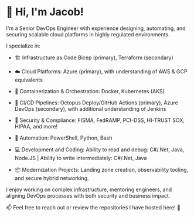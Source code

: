 # 👋 Hi, I'm Jacob!

I'm a Senior DevOps Engineer with experience designing, automating, and securing scalable cloud platforms in highly regulated environments. 

I specialize in:

- 🏗️ Infrastructure as Code Bicep (primary), Terraform (secondary)

- ☁️ Cloud Platforms: Azure (primary), with understanding of AWS & GCP equivalents

- 🐳 Containerization & Orchestration: Docker, Kubernetes (AKS)

- 🔁 CI/CD Pipelines:  Octopus Deploy/GitHub Actions (primary), Azure DevOps (secondary), with additional understanding of Jenkins

- 🔐 Security & Compliance: FISMA, FedRAMP, PCI-DSS, HI-TRUST SOX, HIPAA, and more!

- 🧰 Automation: PowerShell, Python, Bash

- 💻 Development and Coding: Ability to read and debug: C#/.Net, Java, Node.JS | Ability to write intermediately: C#/.Net, Java

- 📦 Modernization Projects: Landing zone creation, observability tooling, and secure hybrid networking.

I enjoy working on complex infrastructure, mentoring engineers, and aligning DevOps processes with both security and business impact.  

📫 Feel free to reach out or review the repositories I have hosted here! 🙂
